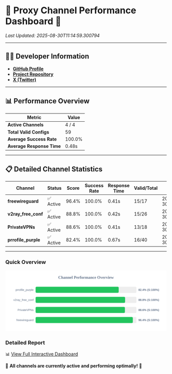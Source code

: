 # 🌟 Proxy Channel Performance Dashboard 🌟

_Last Updated: 2025-08-30T11:14:59.300794_

---

## 👩‍💻 Developer Information

- **[GitHub Profile](https://github.com/4n0nymou3)**  
- **[Project Repository](https://github.com/4n0nymou3/multi-proxy-config-fetcher)**  
- **[X (Twitter)](https://x.com/4n0nymou3)**  

---

## 📊 Performance Overview

| Metric                | Value       |
|-----------------------|-------------|
| **Active Channels**   | 4 / 4       |
| **Total Valid Configs** | 59          |
| **Average Success Rate** | 100.0%      |
| **Average Response Time** | 0.48s       |

---

## 📋 Detailed Channel Statistics

| Channel          | Status     | Score  | Success Rate | Response Time | Valid/Total | Last Success               |
|------------------|------------|--------|--------------|---------------|-------------|----------------------------|
| **freewireguard**  | ✅ Active  | 96.4%  | 100.0% | 0.41s         | 15/17       | 2025-08-30T11:14:59.299152 |
| **v2ray_free_conf**  | ✅ Active  | 88.8%  | 100.0% | 0.42s         | 15/26       | 2025-08-30T11:14:58.420170 |
| **PrivateVPNs**  | ✅ Active  | 88.6%  | 100.0% | 0.41s         | 13/18       | 2025-08-30T11:14:58.861025 |
| **prrofile_purple**  | ✅ Active  | 82.4%  | 100.0% | 0.67s         | 16/40       | 2025-08-30T11:14:57.968451 |

---

### Quick Overview
<div align="center">
  <a href="https://raw.githubusercontent.com/nullluser/NullRepo/refs/heads/main/assets/channel_stats_chart.svg">
    <img src="https://raw.githubusercontent.com/nullluser/NullRepo/refs/heads/main/assets/channel_stats_chart.svg" alt="Source Performance Statistics" width="800">
  </a>
</div>

### Detailed Report
📊 [View Full Interactive Dashboard](https://htmlpreview.github.io/?https://github.com/nullluser/NullRepo/blob/main/assets/performance_report.html)

🎉 **All channels are currently active and performing optimally!** 🎉
